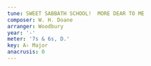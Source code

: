 ```yaml
---
tune: SWEET SABBATH SCHOOL!  MORE DEAR TO ME
composer: W. H. Doane
arranger: Woodbury
year: '-'
meter: '7s & 6s, D.'
key: A♭ Major
anacrusis: 0
---
```


